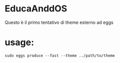 # EducaAnddOS

Questo è il primo tentativo di theme esterno ad eggs

# usage:

```
sudo eggs produce --fast --theme ../path/to/theme
